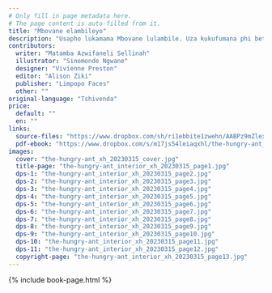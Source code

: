 ```yaml
---
# Only fill in page metadata here.
# The page content is auto-filled from it.
title: "Mbovane elambileyo"
description: "Usapho lukamama Mbovane lulambile. Uza kukufumana phi bethu ukutya kokunika abantwana bakhe abalambileyo?"
contributors:
  writer: "Matamba Azwifaneli Sellinah"
  illustrator: "Sinomonde Ngwane"
  designer: "Vivienne Preston"
  editor: "Alison Ziki"
  publisher: "Limpopo Faces"
  other: ""
original-language: "Tshivenda"
price:
  default: ""
  en: ""
links:
  source-files: "https://www.dropbox.com/sh/ri1ebbite1zwehn/AABPz9mZlexrXkZ9BwAtEfbAa?dl=0"
  pdf-ebook: "https://www.dropbox.com/s/m17js54leiaqxhl/the-hungry-ant_xh_20230315.pdf?dl=0"
images:
  cover: "the-hungry-ant_xh_20230315_cover.jpg"
  title-page: "the-hungry-ant_interior_xh_20230315_page1.jpg"
  dps-1: "the-hungry-ant_interior_xh_20230315_page2.jpg"
  dps-2: "the-hungry-ant_interior_xh_20230315_page3.jpg"
  dps-3: "the-hungry-ant_interior_xh_20230315_page4.jpg"
  dps-4: "the-hungry-ant_interior_xh_20230315_page5.jpg"
  dps-5: "the-hungry-ant_interior_xh_20230315_page6.jpg"
  dps-6: "the-hungry-ant_interior_xh_20230315_page7.jpg"
  dps-7: "the-hungry-ant_interior_xh_20230315_page8.jpg"
  dps-8: "the-hungry-ant_interior_xh_20230315_page9.jpg"
  dps-9: "the-hungry-ant_interior_xh_20230315_page10.jpg"
  dps-10: "the-hungry-ant_interior_xh_20230315_page11.jpg"
  dps-11: "the-hungry-ant_interior_xh_20230315_page12.jpg"
  copyright-page: "the-hungry-ant_interior_xh_20230315_page13.jpg"
---
```


{% include book-page.html %}




